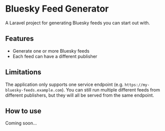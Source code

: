 # Bluesky Feed Generator

A Laravel project for generating Bluesky feeds you can start out with.

## Features
- Generate one or more Bluesky feeds
- Each feed can have a different publisher

## Limitations
The application only supports one service endpoint (e.g. `https://my-bluesky-feeds.example.com`). You can still run
multiple different feeds from different publishers, but they will all be served from the same endpoint.

## How to use
Coming soon...
